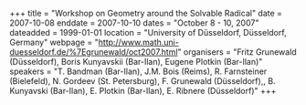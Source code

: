 +++
title = "Workshop on Geometry around the Solvable Radical"
date = 2007-10-08
enddate = 2007-10-10
dates = "October 8 - 10, 2007"
dateadded = 1999-01-01
location = "University of Düsseldorf, Düsseldorf, Germany"
webpage = "http://www.math.uni-duesseldorf.de/%7Egrunewald/oct2007.html"
organisers = "Fritz Grunewald (Düsseldorf), Boris Kunyavskii (Bar-Ilan), Eugene Plotkin (Bar-Ilan)"
speakers = "T. Bandman (Bar-Ilan), J.M. Bois (Reims), R. Farnsteiner (Bielefeld), N. Gordeev (St. Petersburg), F. Grunewald (Düsseldorf),, B. Kunyavski (Bar-Ilan), E. Plotkin (Bar-Ilan), E. Ribnere (Düsseldorf)"
+++
